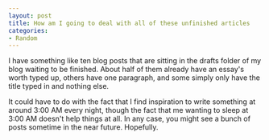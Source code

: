 ```yaml
--- 
layout: post
title: How am I going to deal with all of these unfinished articles
categories:
- Random
---
```

I have something like ten blog posts that are sitting in the drafts folder of my blog waiting to be finished.  About half of them already have an essay's worth typed up, others have one paragraph, and some simply only have the title typed in and nothing else.

It could have to do with the fact that I find inspiration to write something at around 3:00 AM every night, though the fact that me wanting to sleep at 3:00 AM doesn't help things at all.  In any case, you might see a bunch of posts sometime in the near future.  Hopefully.

